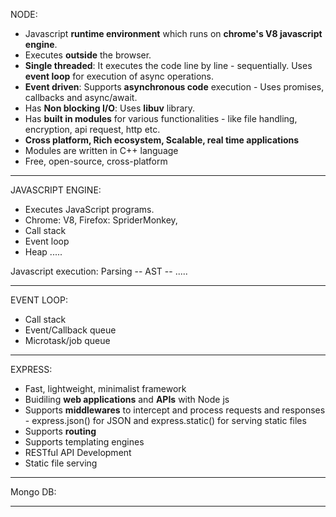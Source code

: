 NODE:

- Javascript **runtime environment** which runs on **chrome's V8 javascript engine**.
- Executes **outside** the browser.
- **Single threaded**: It executes the code line by line - sequentially. Uses **event loop** for execution of async operations.
- **Event driven**: Supports **asynchronous code** execution - Uses promises, callbacks and async/await.
- Has **Non blocking I/O**: Uses **libuv** library.
- Has **built in modules** for various functionalities - like file handling, encryption, api request, http etc.
- **Cross platform, Rich ecosystem, Scalable, real time applications**
- Modules are written in C++ language
- Free, open-source, cross-platform

---

JAVASCRIPT ENGINE:

- Executes JavaScript programs.
- Chrome: V8, Firefox: SpriderMonkey,
- Call stack
- Event loop
- Heap
  .....

Javascript execution:
Parsing -- AST -- .....

---

EVENT LOOP:

- Call stack
- Event/Callback queue
- Microtask/job queue

---

EXPRESS:

- Fast, lightweight, minimalist framework
- Buidiling **web applications** and **APIs** with Node js
- Supports **middlewares** to intercept and process requests and responses - express.json() for JSON and express.static() for serving static files
- Supports **routing**
- Supports templating engines
- RESTful API Development
- Static file serving

---

Mongo DB:

---
